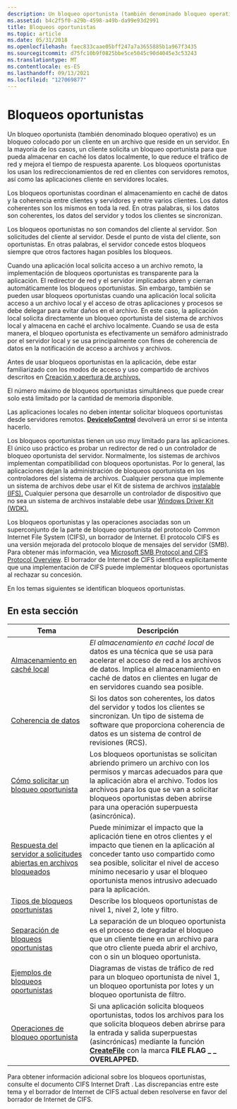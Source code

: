 ```yaml
---
description: Un bloqueo oportunista (también denominado bloqueo operativo) es un bloqueo colocado por un cliente en un archivo que reside en un servidor.
ms.assetid: b4c2f5f0-a29b-4598-a49b-da99e93d2991
title: Bloqueos oportunistas
ms.topic: article
ms.date: 05/31/2018
ms.openlocfilehash: faec833caae05bff247a7a3655885b1a967f3435
ms.sourcegitcommit: d75fc10b9f0825bbe5ce5045c90d4045e3c53243
ms.translationtype: MT
ms.contentlocale: es-ES
ms.lasthandoff: 09/13/2021
ms.locfileid: "127069877"
---
```

# <a name="opportunistic-locks"></a>Bloqueos oportunistas

Un bloqueo oportunista (también denominado bloqueo operativo) es un bloqueo colocado por un cliente en un archivo que reside en un servidor. En la mayoría de los casos, un cliente solicita un bloqueo oportunista para que pueda almacenar en caché los datos localmente, lo que reduce el tráfico de red y mejora el tiempo de respuesta aparente. Los bloqueos oportunistas los usan los redireccionamientos de red en clientes con servidores remotos, así como las aplicaciones cliente en servidores locales.

Los bloqueos oportunistas coordinan el almacenamiento en caché de datos y la coherencia entre clientes y servidores y entre varios clientes. Los datos coherentes son los mismos en toda la red. En otras palabras, si los datos son coherentes, los datos del servidor y todos los clientes se sincronizan.

Los bloqueos oportunistas no son comandos del cliente al servidor. Son solicitudes del cliente al servidor. Desde el punto de vista del cliente, son oportunistas. En otras palabras, el servidor concede estos bloqueos siempre que otros factores hagan posibles los bloqueos.

Cuando una aplicación local solicita acceso a un archivo remoto, la implementación de bloqueos oportunistas es transparente para la aplicación. El redirector de red y el servidor implicados abren y cierran automáticamente los bloqueos oportunistas. Sin embargo, también se pueden usar bloqueos oportunistas cuando una aplicación local solicita acceso a un archivo local y el acceso de otras aplicaciones y procesos se debe delegar para evitar daños en el archivo. En este caso, la aplicación local solicita directamente un bloqueo oportunista del sistema de archivos local y almacena en caché el archivo localmente. Cuando se usa de esta manera, el bloqueo oportunista es efectivamente un semáforo administrado por el servidor local y se usa principalmente con fines de coherencia de datos en la notificación de acceso a archivos y archivos.

Antes de usar bloqueos oportunistas en la aplicación, debe estar familiarizado con los modos de acceso y uso compartido de archivos descritos en [Creación y apertura de archivos.](creating-and-opening-files.md)

El número máximo de bloqueos oportunistas simultáneos que puede crear solo está limitado por la cantidad de memoria disponible.

Las aplicaciones locales no deben intentar solicitar bloqueos oportunistas desde servidores remotos. [**DeviceIoControl**](/windows/desktop/api/ioapiset/nf-ioapiset-deviceiocontrol) devolverá un error si se intenta hacerlo.

Los bloqueos oportunistas tienen un uso muy limitado para las aplicaciones. El único uso práctico es probar un redirector de red o un controlador de bloqueo oportunista del servidor. Normalmente, los sistemas de archivos implementan compatibilidad con bloqueos oportunistas. Por lo general, las aplicaciones dejan la administración de bloqueos oportunista en los controladores del sistema de archivos. Cualquier persona que implemente un sistema de archivos debe usar el Kit de sistema de archivos [instalable (IFS).](https://www.microsoft.com/whdc/devtools/ifskit/default.mspx) Cualquier persona que desarrolle un controlador de dispositivo que no sea un sistema de archivos instalable debe usar [Windows Driver Kit (WDK).](https://www.microsoft.com/?ref=go)

Los bloqueos oportunistas y las operaciones asociadas son un superconjunto de la parte de bloqueo oportunista del protocolo Common Internet File System (CIFS), un borrador de Internet. El protocolo CIFS es una versión mejorada del protocolo bloque de mensajes del servidor (SMB). Para obtener más información, vea [Microsoft SMB Protocol and CIFS Protocol Overview](microsoft-smb-protocol-and-cifs-protocol-overview.md). El borrador de Internet de CIFS identifica explícitamente que una implementación de CIFS puede implementar bloqueos oportunistas al rechazar su concesión.

En los temas siguientes se identifican bloqueos oportunistas.

## <a name="in-this-section"></a>En esta sección



| Tema                                                                                                               | Descripción                                                                                                                                                                                                                                                                                       |
|---------------------------------------------------------------------------------------------------------------------|---------------------------------------------------------------------------------------------------------------------------------------------------------------------------------------------------------------------------------------------------------------------------------------------------|
| [Almacenamiento en caché local](local-caching.md)<br/>                                                                       | *El almacenamiento en caché local* de datos es una técnica que se usa para acelerar el acceso de red a los archivos de datos. Implica el almacenamiento en caché de datos en clientes en lugar de en servidores cuando sea posible.<br/>                                                                                                                           |
| [Coherencia de datos](data-coherency.md)<br/>                                                                     | Si los datos son coherentes, los datos del servidor y todos los clientes se sincronizan. Un tipo de sistema de software que proporciona coherencia de datos es un sistema de control de revisiones (RCS).<br/>                                                                                                              |
| [Cómo solicitar un bloqueo oportunista](how-to-request-an-opportunistic-lock.md)<br/>                         | Los bloqueos oportunistas se solicitan abriendo primero un archivo con los permisos y marcas adecuados para que la aplicación abra el archivo. Todos los archivos para los que se van a solicitar bloqueos oportunistas deben abrirse para una operación superpuesta (asincrónica).<br/>                                |
| [Respuesta del servidor a solicitudes abiertas en archivos bloqueados](server-response-to-open-requests-on-locked-files.md)<br/> | Puede minimizar el impacto que la aplicación tiene en otros clientes y el impacto que tienen en la aplicación al conceder tanto uso compartido como sea posible, solicitar el nivel de acceso mínimo necesario y usar el bloqueo oportunista menos intrusivo adecuado para la aplicación.<br/> |
| [Tipos de bloqueos oportunistas](types-of-opportunistic-locks.md)<br/>                                         | Describe los bloqueos oportunistas de nivel 1, nivel 2, lote y filtro.<br/>                                                                                                                                                                                                                     |
| [Separación de bloqueos oportunistas](breaking-opportunistic-locks.md)<br/>                                         | La separación de un bloqueo oportunista es el proceso de degradar el bloqueo que un cliente tiene en un archivo para que otro cliente pueda abrir el archivo, con o sin un bloqueo oportunista.<br/>                                                                                                     |
| [Ejemplos de bloqueos oportunistas](opportunistic-lock-examples.md)<br/>                                           | Diagramas de vistas de tráfico de red para un bloqueo oportunista de nivel 1, un bloqueo oportunista por lotes y un bloqueo oportunista de filtro.<br/>                                                                                                                                                       |
| [Operaciones de bloqueo oportunista](opportunistic-lock-operations.md)<br/>                                       | Si una aplicación solicita bloqueos oportunistas, todos los archivos para los que solicita bloqueos deben abrirse para la entrada y salida superpuestas (asincrónicas) mediante la función [**CreateFile**](/windows/desktop/api/FileAPI/nf-fileapi-createfilea) con la marca **FILE FLAG \_ \_ OVERLAPPED.**<br/>                                   |



 

Para obtener información adicional sobre los bloqueos oportunistas, consulte el documento CIFS Internet Draft . Las discrepancias entre este tema y el borrador de Internet de CIFS actual deben resolverse en favor del borrador de Internet de CIFS.

 

